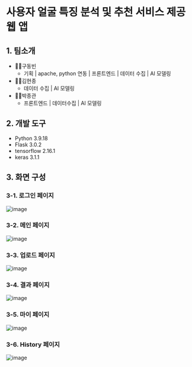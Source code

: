 # 사용자 얼굴 특징 분석 및 추천 서비스 제공 웹 앱

## 1. 팀소개
- 👨‍💼구동빈
  - 기획 | apache, python 연동 | 프론트엔드 | 데이터 수집 | AI 모델링
- 👨‍💼김현종
  - 데이터 수집 | AI 모델링
- 👨‍💼박종관
  - 프론트엔드 | 데이터수집 | AI 모델링

## 2. 개발 도구
- Python 3.9.18
- Flask 3.0.2
- tensorflow 2.16.1
- keras 3.1.1

## 3. 화면 구성
### 3-1. 로그인 페이지
![image](https://github.com/Knell999/ai_service_project/assets/106071689/e9120ee0-7144-4315-bf4e-6e2179f048fb)

### 3-2. 메인 페이지
![image](https://github.com/Knell999/ai_service_project/assets/106071689/1f5a25f7-6e04-40a5-b4b5-2102866475ad)

### 3-3. 업로드 페이지
![image](https://github.com/Knell999/ai_service_project/assets/106071689/bb4cfedc-e863-4a6b-9f03-41b3e99237f7)

### 3-4. 결과 페이지
![image](https://github.com/Knell999/ai_service_project/assets/106071689/12b74358-a5c1-4bce-8033-5d5d01abf217)

### 3-5. 마이 페이지
![image](https://github.com/Knell999/ai_service_project/assets/106071689/5cadf41d-0173-461e-9ad9-96c5aec1425a)

### 3-6. History 페이지
![image](https://github.com/Knell999/ai_service_project/assets/106071689/8d6a16d5-7791-4ce9-ab44-9675a2c96d21)



